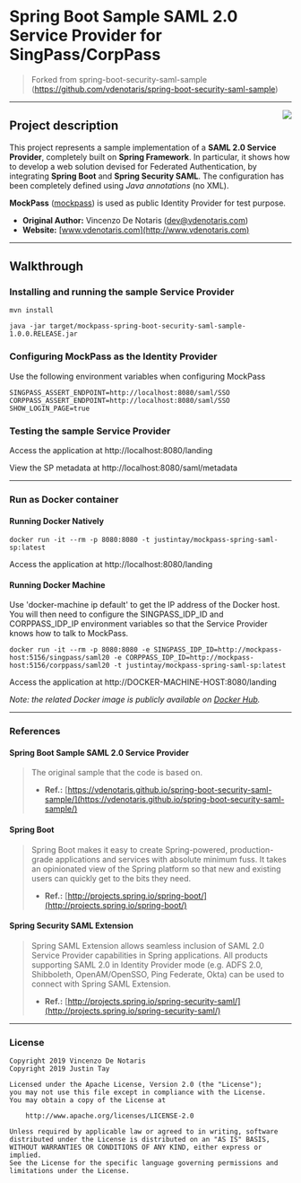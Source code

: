 ﻿Spring Boot Sample SAML 2.0 Service Provider for SingPass/CorpPass
====================

> Forked from spring-boot-security-saml-sample (https://github.com/vdenotaris/spring-boot-security-saml-sample)

---------

<img src="https://i.ibb.co/CKbFBzH/logo-small.png" align="right" />

## Project description

This project represents a sample implementation of a **SAML 2.0 Service Provider**, completely built on **Spring Framework**. In particular, it shows how to develop a web solution devised for Federated Authentication, by integrating **Spring Boot** and **Spring Security SAML**. The configuration has been completely defined using *Java annotations* (no XML).

**MockPass** ([mockpass](https://github.com/opengovsg/mockpass)) is used as public Identity Provider for test purpose.

- **Original Author:** Vincenzo De Notaris ([dev@vdenotaris.com](mailto:dev@vdenotaris.com))
- **Website:** [www.vdenotaris.com](http://www.vdenotaris.com)

---------

## Walkthrough

### Installing and running the sample Service Provider

```
mvn install

java -jar target/mockpass-spring-boot-security-saml-sample-1.0.0.RELEASE.jar
```

### Configuring MockPass as the Identity Provider

Use the following environment variables when configuring MockPass

```
SINGPASS_ASSERT_ENDPOINT=http://localhost:8080/saml/SSO
CORPPASS_ASSERT_ENDPOINT=http://localhost:8080/saml/SSO
SHOW_LOGIN_PAGE=true
```

### Testing the sample Service Provider

Access the application at http://localhost:8080/landing

View the SP metadata at http://localhost:8080/saml/metadata 

---------

### Run as Docker container

#### Running Docker Natively

```
docker run -it --rm -p 8080:8080 -t justintay/mockpass-spring-saml-sp:latest
```

Access the application at http://localhost:8080/landing

#### Running Docker Machine

Use 'docker-machine ip default' to get the IP address of the Docker host. You will then need to configure the SINGPASS_IDP_ID and CORPPASS_IDP_IP environment variables so that the Service Provider knows how to talk to MockPass.

```
docker run -it --rm -p 8080:8080 -e SINGPASS_IDP_ID=http://mockpass-host:5156/singpass/saml20 -e CORPPASS_IDP_ID=http://mockpass-host:5156/corppass/saml20 -t justintay/mockpass-spring-saml-sp:latest
```

Access the application at http://DOCKER-MACHINE-HOST:8080/landing

*Note: the related Docker image is publicly available on [Docker Hub](https://hub.docker.com/r/justintay/mockpass-spring-saml-sp).*

---------

### References

#### Spring Boot Sample SAML 2.0 Service Provider

> The original sample that the code is based on.
> - **Ref.:** [https://vdenotaris.github.io/spring-boot-security-saml-sample/](https://vdenotaris.github.io/spring-boot-security-saml-sample/)

#### Spring Boot

> Spring Boot makes it easy to create Spring-powered, production-grade applications and services with absolute minimum fuss.  It takes an opinionated view of the Spring platform so that new and existing users can quickly get to the bits they need.
> - **Ref.:** [http://projects.spring.io/spring-boot/](http://projects.spring.io/spring-boot/)

#### Spring Security SAML Extension

> Spring SAML Extension allows seamless inclusion of SAML 2.0 Service Provider capabilities in Spring applications. All products supporting SAML 2.0 in Identity Provider mode (e.g. ADFS 2.0, Shibboleth, OpenAM/OpenSSO, Ping Federate, Okta) can be used to connect with Spring SAML Extension.
> - **Ref.:** [http://projects.spring.io/spring-security-saml/](http://projects.spring.io/spring-security-saml/)

------

### License

    Copyright 2019 Vincenzo De Notaris
    Copyright 2019 Justin Tay

	Licensed under the Apache License, Version 2.0 (the "License");
	you may not use this file except in compliance with the License.
	You may obtain a copy of the License at

	    http://www.apache.org/licenses/LICENSE-2.0

	Unless required by applicable law or agreed to in writing, software
	distributed under the License is distributed on an "AS IS" BASIS,
	WITHOUT WARRANTIES OR CONDITIONS OF ANY KIND, either express or implied.
	See the License for the specific language governing permissions and
	limitations under the License.

